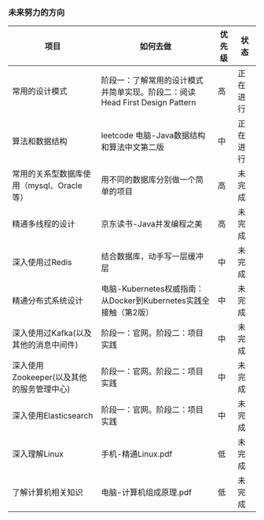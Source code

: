### 未来努力的方向

| 项目                                      | 如何去做                                                     | 优先级 | 状态     |
| ----------------------------------------- | ------------------------------------------------------------ | ------ | -------- |
| 常用的设计模式                            | 阶段一：了解常用的设计模式并简单实现。阶段二：阅读Head First Design Pattern | 高     | 正在进行 |
| 算法和数据结构                            | leetcode 电脑-Java数据结构和算法中文第二版                   | 中     | 正在进行 |
| 常用的关系型数据库使用（mysql、Oracle等） | 用不同的数据库分别做一个简单的项目                           | 高     | 未完成   |
| 精通多线程的设计                          | 京东读书-Java并发编程之美                                    | 高     | 未完成   |
| 深入使用过Redis                           | 结合数据库，动手写一层缓冲层                                 | 中     | 未完成   |
| 精通分布式系统设计                        | 电脑-Kubernetes权威指南：从Docker到Kubernetes实践全接触（第2版） | 中     | 未完成   |
| 深入使用过Kafka(以及其他的消息中间件)     | 阶段一：官网。阶段二：项目实践                               | 中     | 未完成   |
| 深入使用Zookeeper(以及其他的服务管理中心) | 阶段一：官网。阶段二：项目实践                               | 中     | 未完成   |
| 深入使用Elasticsearch                     | 阶段一：官网。阶段二：项目实践                               | 中     | 未完成   |
| 深入理解Linux                             | 手机-精通Linux.pdf                                           | 低     | 未完成   |
| 了解计算机相关知识                        | 电脑-计算机组成原理.pdf                                      | 低     | 未完成   |

